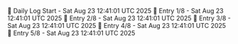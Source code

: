 📅 Daily Log Start - Sat Aug 23 12:41:01 UTC 2025
📌 Entry 1/8 - Sat Aug 23 12:41:01 UTC 2025
📌 Entry 2/8 - Sat Aug 23 12:41:01 UTC 2025
📌 Entry 3/8 - Sat Aug 23 12:41:01 UTC 2025
📌 Entry 4/8 - Sat Aug 23 12:41:01 UTC 2025
📌 Entry 5/8 - Sat Aug 23 12:41:01 UTC 2025
